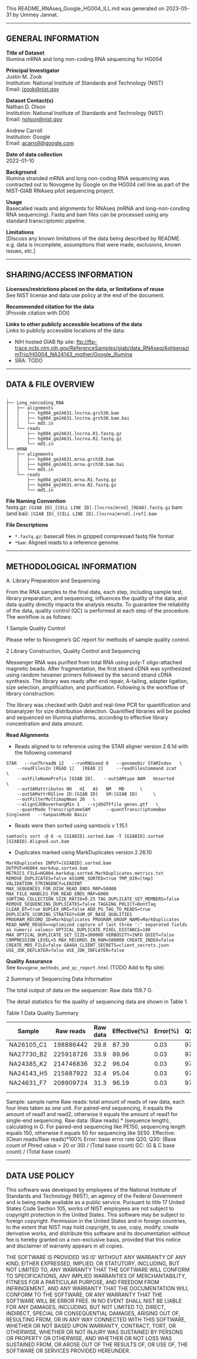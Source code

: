This README_RNAseq_Google_HG004_ILL.md was generated on 2023-05-31 by Ummey Jannat.

------------------- 
GENERAL INFORMATION
-------------------

**Title of Dataset**\
Illumina mRNA and long non-coding RNA sequencing for HG004

**Principal Investigator**\
Justin M. Zook\
Institution: National Institute of Standards and Technology (NIST)\
Email: jzook@nist.gov

**Dataset Contact(s)**\
Nathan D. Olson\
Institution: National Institute of Standards and Technology (NIST)\
Email: nolson@nist.gov

Andrew Carroll\
Institution: Google\
Email: acarroll@google.com

**Date of data collection**\
2022-01-10

**Background**\
Illumina stranded mRNA and long non-coding RNA sequencing was contracted 
out to Novogene by Google on the HG004 cell line as part of the NIST-GIAB 
RNAseq pilot sequencing project.

**Usage**\
Basecalled reads and alignments for RNAseq (mRNA and long-non-conding RNA sequencing). 
Fastq and bam files can be processed using any standard transcriptomic pipeline.

**Limitations**\
[Discuss any known limitations of the data being described by
README. e.g. data is incomplete, assumptions that were made, exclusions, known
issues, etc.]

--------------------------
SHARING/ACCESS INFORMATION
--------------------------

**Licenses/restrictions placed on the data, or limitations of reuse**\
See NIST license and data use policy at the end of the document.

**Recommended citation for the data**\
[Provide citation with DOI]

**Links to other publicly accessible locations of the data**\
Links to publicly accessible locations of the data:

- NIH hosted GIAB ftp site: ftp://ftp-trace.ncbi.nlm.nih.gov/ReferenceSamples/giab/data_RNAseq/AshkenazimTrio/HG004_NA24143_mother/Google_Illumina
- SRA: TODO 

--------------------
DATA & FILE OVERVIEW
--------------------
 
```
.
├── Long_noncoding_RNA
│   ├── alignments
│   │   ├── hg004_gm24631.lncrna.grch38.bam
│   │   ├── hg004_gm24631.lncrna.grch38.bam.bai
│   │   └── md5.in
│   └── reads
│       ├── hg004_gm24631.lncrna.R1.fastq.gz
│       ├── hg004_gm24631.lncrna.R2.fastq.gz
│       └── md5.in
└── mRNA
    ├── alignments
    │   ├── hg004_gm24631.mrna.grch38.bam
    │   ├── hg004_gm24631.mrna.grch38.bam.bai
    │   └── md5.in
    └── reads
        ├── hg004_gm24631.mrna.R1.fastq.gz
        ├── hg004_gm24631.mrna.R2.fastq.gz
        └── md5.in
```

**File Naming Convention**\
fastq.gz: `[GIAB ID]_[CELL LINE ID].[lncrna|mrnd]_[READ].fastq.gz`
bam (and bai): `[GIAB ID]_[CELL LINE ID].[lncrna|mrnd].[ref].bam`

**File Descriptions**
- `*.fastq.gz`: basecall files in gzipped compressed fastq file format
- `*bam`: Aligned reads to a reference genome. 

--------------------------
METHODOLOGICAL INFORMATION
--------------------------

A. Library Preparation and Sequencing

From the RNA samples to the final data, each step, including sample test, library preparation, and sequencing, influences the quality of the data, and data quality directly impacts the analysis results. To guarantee the reliability of the data, quality control (QC) is performed at each step of the procedure. The workflow is as follows:

1 Sample Quality Control

Please refer to Novogene’s QC report for methods of sample quality control.

2 Library Construction, Quality Control and Sequencing

Messenger RNA was purified from total RNA using poly-T oligo-attached magnetic beads. After fragmentation, the first strand cDNA was synthesized using random hexamer primers followed by the second strand cDNA synthesis. The library was ready after end repair, A-tailing, adapter ligation, size selection, amplification, and purification. Following is the workflow of library construction:

The library was checked with Qubit and real-time PCR for quantification and bioanalyzer for size distribution detection. Quantified libraries will be pooled and sequenced on Illumina platforms, according to effective library concentration and data amount.

**Read Alignments**
- Reads aligned to to reference using the STAR  aligner version 2.6.1d with the following command 
```
STAR   --runThreadN 12   --runRNGseed 0   --genomeDir STARIndex   \
    --readFilesIn [READ 1]   [READ 2]     --readFilesCommand zcat      \
    --outFileNamePrefix [GIAB ID].   --outSAMtype BAM   Unsorted      \
    --outSAMattributes NH   HI   AS   NM   MD      \
    --outSAMattrRGline ID:[GIAB ID]   SM:[GIAB ID]      \
    --outFilterMultimapNmax 20   \
    --alignSJDBoverhangMin 1   --sjdbGTFfile genes.gtf   \
    --quantMode TranscriptomeSAM      --quantTranscriptomeBan Singleend   --twopassMode Basic
```
- Reads were then sorted using samtools v 1.15.1  
```
samtools sort -@ 6 -o [GIABID].sorted.bam -T [GIABID].sorted [GIABID].Aligned.out.bam
```

- Duplicates marked using MarkDuplicates version 2.26.10    
```
MarkDuplicates INPUT=[GIABID].sorted.bam OUTPUT=HG004.markdup.sorted.bam METRICS_FILE=HG004.markdup.sorted.MarkDuplicates.metrics.txt REMOVE_DUPLICATES=false ASSUME_SORTED=true TMP_DIR=[tmp] VALIDATION_STRINGENCY=LENIENT    MAX_SEQUENCES_FOR_DISK_READ_ENDS_MAP=50000 MAX_FILE_HANDLES_FOR_READ_ENDS_MAP=8000 SORTING_COLLECTION_SIZE_RATIO=0.25 TAG_DUPLICATE_SET_MEMBERS=false REMOVE_SEQUENCING_DUPLICATES=false TAGGING_POLICY=DontTag CLEAR_DT=true DUPLEX_UMI=false ADD_PG_TAG_TO_READS=true DUPLICATE_SCORING_STRATEGY=SUM_OF_BASE_QUALITIES PROGRAM_RECORD_ID=MarkDuplicates PROGRAM_GROUP_NAME=MarkDuplicates READ_NAME_REGEX=<optimized capture of last three ':' separated fields as numeric values> OPTICAL_DUPLICATE_PIXEL_DISTANCE=100 MAX_OPTICAL_DUPLICATE_SET_SIZE=300000 VERBOSITY=INFO QUIET=false COMPRESSION_LEVEL=5 MAX_RECORDS_IN_RAM=500000 CREATE_INDEX=false CREATE_MD5_FILE=false GA4GH_CLIENT_SECRETS=client_secrets.json USE_JDK_DEFLATER=false USE_JDK_INFLATER=false
```






**Quality Assurance**\
See `Novogene_methods_and_qc_report.html` (TODO Add to ftp site)


2 Summary of Sequencing Data Information

The total output of data on the sequencer: Raw data 159.7 G.

The detail statistics for the quality of sequencing data are shown in Table 1.

Table 1 Data Quality Summary

| Sample     | Raw reads | Raw data | Effective(%) | Error(%) | Q20(%) | Q30(%) | GC(%) |
|------------|-----------|----------|--------------|----------|--------|--------|-------|
| NA26105_C1 | 198886442 | 29.8     | 87.39        | 0.03     | 97.73  | 93.94  | 48.76 |
| NA27730_B2 | 225918726 | 33.9     | 89.96        | 0.03     | 97.87  | 94.15  | 47.98 |
| NA24385_K2 | 214746836 | 32.2     | 96.04        | 0.03     | 97.76  | 94.12  | 50.03 |
| NA24143_H5 | 215887922 | 32.4     | 95.04        | 0.03     | 97.46  | 93.63  | 51.79 |
| NA24631_F7 | 208909724 | 31.3     | 96.19        | 0.03     | 97.71  | 93.93  | 50.89 |
|            |           |          |              |          |        |        |       |
|            |           |          |              |          |        |        |       |

Sample: sample name
Raw reads: total amount of reads of raw data, each four lines taken as one unit. For paired-end sequencing, it equals the amount of read1 and read2, otherwise it equals the amount of read1 for single-end sequencing.
Raw data: (Raw reads) * (sequence length), calculating in G. For paired-end sequencing like PE150, sequencing length equals 150, otherwise it equals 50 for sequencing like SE50.
Effective: (Clean reads/Raw reads)*100%
Error: base error rate
Q20, Q30: (Base count of Phred value > 20 or 30) / (Total base count)
GC: (G & C base count) / (Total base count)

--------------------------
DATA USE POLICY
--------------------------

This software was developed by employees of the National Institute of Standards
and Technology (NIST), an agency of the Federal Government and is being made
available as a public service. Pursuant to title 17 United States Code Section
105, works of NIST employees are not subject to copyright protection in the
United States. This software may be subject to foreign copyright. Permission in
the United States and in foreign countries, to the extent that NIST may hold
copyright, to use, copy, modify, create derivative works, and distribute this
software and its documentation without fee is hereby granted on a non-exclusive
basis, provided that this notice and disclaimer of warranty appears in all
copies.

THE SOFTWARE IS PROVIDED 'AS IS' WITHOUT ANY WARRANTY OF ANY KIND, EITHER
EXPRESSED, IMPLIED, OR STATUTORY, INCLUDING, BUT NOT LIMITED TO, ANY WARRANTY
THAT THE SOFTWARE WILL CONFORM TO SPECIFICATIONS, ANY IMPLIED WARRANTIES OF
MERCHANTABILITY, FITNESS FOR A PARTICULAR PURPOSE, AND FREEDOM FROM
INFRINGEMENT, AND ANY WARRANTY THAT THE DOCUMENTATION WILL CONFORM TO THE
SOFTWARE, OR ANY WARRANTY THAT THE SOFTWARE WILL BE ERROR FREE. IN NO EVENT
SHALL NIST BE LIABLE FOR ANY DAMAGES, INCLUDING, BUT NOT LIMITED TO, DIRECT,
INDIRECT, SPECIAL OR CONSEQUENTIAL DAMAGES, ARISING OUT OF, RESULTING FROM, OR
IN ANY WAY CONNECTED WITH THIS SOFTWARE, WHETHER OR NOT BASED UPON WARRANTY,
CONTRACT, TORT, OR OTHERWISE, WHETHER OR NOT INJURY WAS SUSTAINED BY PERSONS OR
PROPERTY OR OTHERWISE, AND WHETHER OR NOT LOSS WAS SUSTAINED FROM, OR AROSE OUT
OF THE RESULTS OF, OR USE OF, THE SOFTWARE OR SERVICES PROVIDED HEREUNDER.

